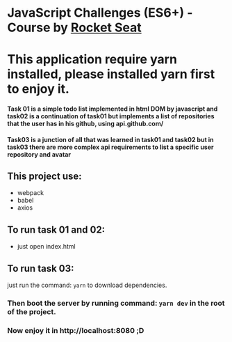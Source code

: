 # JavaScript Challenges (ES6+) - Course by [Rocket Seat](https://rocketseat.com.br/) 

# This application require yarn installed, please installed yarn first to enjoy it.

#### Task 01 is a simple todo list implemented in html DOM by javascript and task02 is a continuation of task01 but implements a list of repositories that the user has in his github, using api.github.com/

#### Task03 is a junction of all that was learned in task01 and task02 but in task03 there are more complex api requirements to list a specific user repository and avatar

## This project use:
* webpack
* babel
* axios

## To run task 01 and 02: 
* just open index.html  

## To run task 03: 
just run the command: ```yarn``` to download dependencies. 

### Then boot the server by running command: ```yarn dev``` in the root of the project.

### Now enjoy it in http://localhost:8080 ;D
